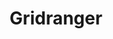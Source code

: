 ---
title: "Gridranger"
link: "https://gridranger.frama.io"
color: "3A6EA5"
image: https://gridranger.frama.io/theme/images/logo.png
icon: no
---